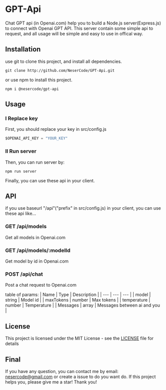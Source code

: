 # GPT-Api

Chat GPT api (in Openai.com) help you to build a Node.js server(Express.js) to connect with Openai GPT API.
This server contain some simple api to request, and all usage will be simple and easy to use in offical way.

## Installation

use git to clone this project, and install all dependencies.

```git
git clone http://github.com/NeserCode/GPT-Api.git
```

or use npm to install this project.

```npm
npm i @nesercode/gpt-api
```

## Usage

### I Replace key

First, you should replace your key in src/config.js

```js
$OPENAI_API_KEY = "YOUR_KEY"
```

### II Run server

Then, you can run server by:

```npm
npm run server
```

Finally, you can use these api in your client.

## API

if you use baseurl "/api"("prefix" in src/config.js) in your client, you can use these api like...

### GET /api/models

Get all models in Openai.com

### GET /api/models/:modelId

Get model by id in Openai.com

### POST /api/chat

Post a chat request to Openai.com

table of params:
| Name | Type | Description |
| --- | --- | --- |
| model | string | Model id |
| maxTokens | number | Max tokens |
| temperature | number | Temperature |
| Messages | array | Messages between ai and you |

## License

This project is licensed under the MIT License - see the [LICENSE](LICENSE) file for details

## Final

If you have any question, you can contact me by email: nesercode@gmail.com or create a issue to do you want do.
If this project helps you, please give me a star! Thank you!
